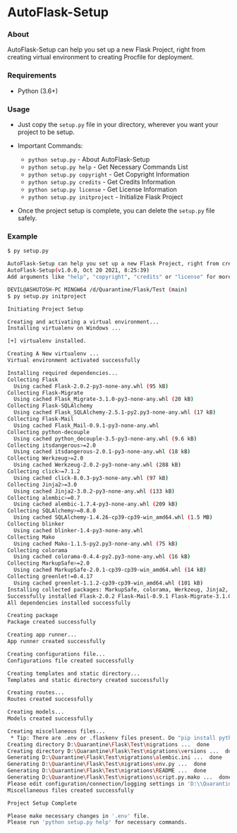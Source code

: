 # AutoFlask-Setup

### About
AutoFlask-Setup can help you set up a new Flask Project, right from creating virtual environment to creating Procfile for deployment.


### Requirements

* Python (3.6+)

### Usage

* Just copy the `setup.py` file in your directory, wherever you want your project to be setup.
* Important Commands:
    * `python setup.py` - About AutoFlask-Setup
    * `python setup.py help` - Get Necessary Commands List
    * `python setup.py copyright` - Get Copyright Information
    * `python setup.py credits` - Get Credits Information
    * `python setup.py license` - Get License Information
    * `python setup.py initproject` - Initialize Flask Project

* Once the project setup is complete, you can delete the `setup.py` file safely.


### Example

```bash
$ py setup.py 

AutoFlask-Setup can help you set up a new Flask Project, right from creating virtual environment to creating Procfile for deployment.
AutoFlask-Setup(v1.0.0, Oct 20 2021, 8:25:39)
Add arguments like "help", "copyright", "credits" or "license" for more information.

DEVIL@ASHUTOSH-PC MINGW64 /d/Quarantine/Flask/Test (main)
$ py setup.py initproject

Initiating Project Setup

Creating and activating a virtual environment...
Installing virtualenv on Windows ... 

[+] virtualenv installed.

Creating A New virtualenv ...
Virtual environment activated successfully

Installing required dependencies...
Collecting Flask
  Using cached Flask-2.0.2-py3-none-any.whl (95 kB)
Collecting Flask-Migrate
  Using cached Flask_Migrate-3.1.0-py3-none-any.whl (20 kB)
Collecting Flask-SQLAlchemy
  Using cached Flask_SQLAlchemy-2.5.1-py2.py3-none-any.whl (17 kB)
Collecting Flask-Mail
  Using cached Flask_Mail-0.9.1-py3-none-any.whl
Collecting python-decouple
  Using cached python_decouple-3.5-py3-none-any.whl (9.6 kB)
Collecting itsdangerous>=2.0
  Using cached itsdangerous-2.0.1-py3-none-any.whl (18 kB)
Collecting Werkzeug>=2.0
  Using cached Werkzeug-2.0.2-py3-none-any.whl (288 kB)
Collecting click>=7.1.2
  Using cached click-8.0.3-py3-none-any.whl (97 kB)
Collecting Jinja2>=3.0
  Using cached Jinja2-3.0.2-py3-none-any.whl (133 kB)
Collecting alembic>=0.7
  Using cached alembic-1.7.4-py3-none-any.whl (209 kB)
Collecting SQLAlchemy>=0.8.0
  Using cached SQLAlchemy-1.4.26-cp39-cp39-win_amd64.whl (1.5 MB)
Collecting blinker
  Using cached blinker-1.4-py3-none-any.whl
Collecting Mako
  Using cached Mako-1.1.5-py2.py3-none-any.whl (75 kB)
Collecting colorama
  Using cached colorama-0.4.4-py2.py3-none-any.whl (16 kB)
Collecting MarkupSafe>=2.0
  Using cached MarkupSafe-2.0.1-cp39-cp39-win_amd64.whl (14 kB)
Collecting greenlet!=0.4.17
  Using cached greenlet-1.1.2-cp39-cp39-win_amd64.whl (101 kB)
Installing collected packages: MarkupSafe, colorama, Werkzeug, Jinja2, itsdangerous, greenlet, click, SQLAlchemy, Mako, Flask, Flask-SQLAlchemy, blinker, alembic, python-decouple, Flask-Migrate, Flask-Mail
Successfully installed Flask-2.0.2 Flask-Mail-0.9.1 Flask-Migrate-3.1.0 Flask-SQLAlchemy-2.5.1 Jinja2-3.0.2 Mako-1.1.5 MarkupSafe-2.0.1 SQLAlchemy-1.4.26 Werkzeug-2.0.2 alembic-1.7.4 blinker-1.4 click-8.0.3 colorama-0.4.4 greenlet-1.1.2 itsdangerous-2.0.1 python-decouple-3.5
All dependencies installed successfully

Creating package
Package created successfully

Creating app runner...
App runner created successfully

Creating configurations file...
Configurations file created successfully

Creating templates and static directory...
Templates and static directory created successfully

Creating routes...
Routes created successfully

Creating models...
Models created successfully

Creating miscellaneous files...
 * Tip: There are .env or .flaskenv files present. Do "pip install python-dotenv" to use them.
Creating directory D:\Quarantine\Flask\Test\migrations ...  done
Creating directory D:\Quarantine\Flask\Test\migrations\versions ...  done
Generating D:\Quarantine\Flask\Test\migrations\alembic.ini ...  done
Generating D:\Quarantine\Flask\Test\migrations\env.py ...  done
Generating D:\Quarantine\Flask\Test\migrations\README ...  done
Generating D:\Quarantine\Flask\Test\migrations\script.py.mako ...  done
Please edit configuration/connection/logging settings in 'D:\\Quarantine\\Flask\\Test\\migrations\\alembic.ini' before proceeding.
Miscellaneous files created successfully

Project Setup Complete

Please make necessary changes in '.env' file.
Please run 'python setup.py help' for necessary commands.
```